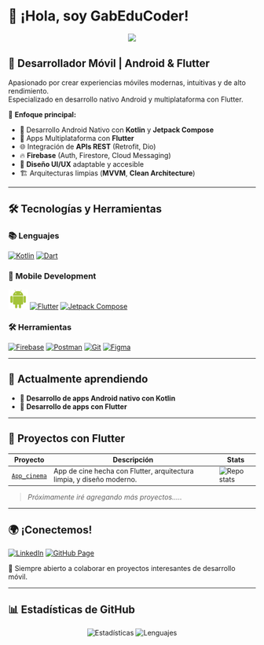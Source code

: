 # 👋 ¡Hola, soy  GabEduCoder!  

<p align="center"> 
  <img src="https://user-images.githubusercontent.com/74038190/225813708-98b745f2-7d22-48cf-9150-083f1b00d6c9.gif" width="800px"> 
</p>

## 📱 Desarrollador Móvil | Android & Flutter  

Apasionado por crear experiencias móviles modernas, intuitivas y de alto rendimiento.  
Especializado en desarrollo nativo Android y multiplataforma con Flutter.  

🚀 **Enfoque principal:**  
- 📱 Desarrollo Android Nativo con **Kotlin** y **Jetpack Compose**  
- 🔄 Apps Multiplataforma con **Flutter**  
- 🌐 Integración de **APIs REST** (Retrofit, Dio)  
- 🔥 **Firebase** (Auth, Firestore, Cloud Messaging)  
- 🎨 **Diseño UI/UX** adaptable y accesible  
- 🏗️ Arquitecturas limpias (**MVVM**, **Clean Architecture**)  

---

## 🛠️ Tecnologías y Herramientas  

### 📚 Lenguajes  
<p align="left">
  <a href="https://kotlinlang.org/" target="_blank"><img src="https://www.vectorlogo.zone/logos/kotlinlang/kotlinlang-icon.svg" alt="Kotlin" width="40" height="40"/></a>
  <a href="https://dart.dev/" target="_blank"><img src="https://www.vectorlogo.zone/logos/dartlang/dartlang-icon.svg" alt="Dart" width="40" height="40"/></a>
</p>

### 📱 Mobile Development  
<p align="left">
  <a href="https://developer.android.com" target="_blank"><img src="https://raw.githubusercontent.com/devicons/devicon/master/icons/android/android-original.svg" alt="Android" width="40" height="40"/></a>
  <a href="https://flutter.dev" target="_blank"><img src="https://www.vectorlogo.zone/logos/flutterio/flutterio-icon.svg" alt="Flutter" width="40" height="40"/></a>
  <a href="https://developer.android.com/jetpack/compose" target="_blank"><img src="https://avatars.githubusercontent.com/u/71742764?s=200&v=4" alt="Jetpack Compose" width="40" height="40"/></a>
</p>

### 🛠️ Herramientas  
<p align="left">
  <a href="https://firebase.google.com/" target="_blank"><img src="https://www.vectorlogo.zone/logos/firebase/firebase-icon.svg" alt="Firebase" width="40" height="40"/></a>
  <a href="https://postman.com" target="_blank"><img src="https://cdn.iconscout.com/icon/free/png-512/free-postman-logo-icon-3030217.png?f=webp&w=256" alt="Postman" width="40" height="40"/></a>
  <a href="https://git-scm.com/" target="_blank"><img src="https://www.vectorlogo.zone/logos/git-scm/git-scm-icon.svg" alt="Git" width="40" height="40"/></a>
  <a href="https://figma.com/" target="_blank"><img src="https://www.vectorlogo.zone/logos/figma/figma-icon.svg" alt="Figma" width="40" height="40"/></a>
</p>

---

## 🌱 Actualmente aprendiendo  
- 📗 **Desarrollo de apps Android nativo con Kotlin**  
- 🔁 **Desarrollo de apps con Flutter**  

---

## 🚀 Proyectos con Flutter

| Proyecto | Descripción | Stats |
|---------|-------------|--------|
| [`App_cinema`](https://github.com/G-Kr4V3n/App_cinema) | App de cine hecha con Flutter, arquitectura limpia, y diseño moderno. | ![Repo stats](https://github-readme-stats.vercel.app/api/pin/?username=G-Kr4V3n&repo=App_cinema&theme=radical) |

> *Próximamente iré agregando más proyectos.....*

---

## 🌍 ¡Conectemos!  
<p align="left">
  <a href="https://www.linkedin.com/in/eduardo-gabriel-6a814035b/" target="_blank"><img src="https://www.vectorlogo.zone/logos/linkedin/linkedin-icon.svg" alt="LinkedIn" width="30" height="30"/></a>
  <a href="https://g-kr4v3n.github.io/" target="_blank"><img src="https://www.vectorlogo.zone/logos/github/github-tile.svg" alt="GitHub Page" width="30" height="30"/></a>
</p>

📌 Siempre abierto a colaborar en proyectos interesantes de desarrollo móvil.  

---

## 📊 Estadísticas de GitHub  

<p align="center">
  <img src="https://github-readme-stats.vercel.app/api?username=G-Kr4V3n&show_icons=true&theme=radical" alt="Estadísticas" width="48%"/>
  <img src="https://github-readme-stats.vercel.app/api/top-langs/?username=G-Kr4V3n&layout=compact&theme=radical" alt="Lenguajes" width="45%"/>
</p>

